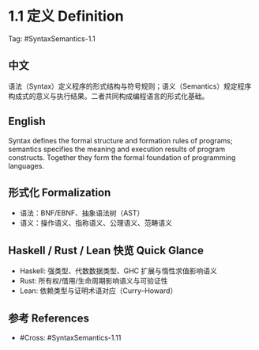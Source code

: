 # 1.1 定义 Definition

Tag: #SyntaxSemantics-1.1

## 中文

语法（Syntax）定义程序的形式结构与符号规则；语义（Semantics）规定程序构成式的意义与执行结果。二者共同构成编程语言的形式化基础。

## English

Syntax defines the formal structure and formation rules of programs; semantics specifies the meaning and execution results of program constructs. Together they form the formal foundation of programming languages.

## 形式化 Formalization

- 语法：BNF/EBNF、抽象语法树（AST）
- 语义：操作语义、指称语义、公理语义、范畴语义

## Haskell / Rust / Lean 快览 Quick Glance

- Haskell: 强类型、代数数据类型、GHC 扩展与惰性求值影响语义
- Rust: 所有权/借用/生命周期影响语义与可验证性
- Lean: 依赖类型与证明术语对应（Curry–Howard）

## 参考 References

- #Cross: #SyntaxSemantics-1.11
